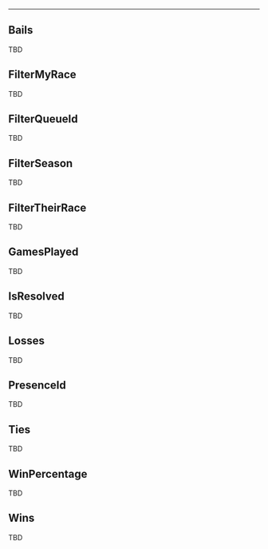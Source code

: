 ___

## Bails

TBD

## FilterMyRace

TBD

## FilterQueueId

TBD

## FilterSeason

TBD

## FilterTheirRace

TBD

## GamesPlayed

TBD

## IsResolved

TBD

## Losses

TBD

## PresenceId

TBD

## Ties

TBD

## WinPercentage

TBD

## Wins

TBD